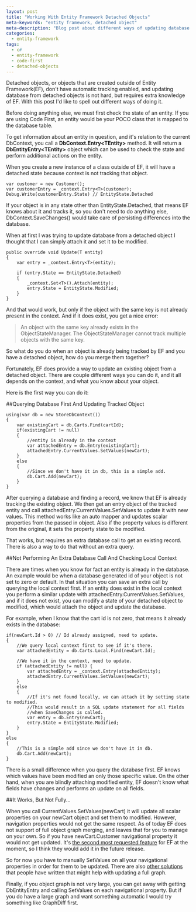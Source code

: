 ```yaml
---
layout: post
title: "Working With Entity Framework Detached Objects"
meta-keywords: "entity framework, detached object"
meta-description: "Blog post about different ways of updating database from detached objects in Entity Framework."
categories: 
  - entity-framework
tags:
  - c#
  - entity-framework
  - code-first
  - detached-objects
---
```


Detached objects, or objects that are created outside of Entity Framework(EF), don't have automatic tracking enabled, and updating database from detached objects is not hard, but requires extra knowledge of EF. With this post I'd like to spell out different ways of doing it.

Before doing anything else, we must first check the state of an entity. If you are using Code First, an entity would be your POCO class that is mapped to the database table.

To get information about an entity in question, and it's relation to the current DbContext, you call a **DbContext.Entry<TEntity\>** method. It will return a **DbEntityEntry<TEntity\>** object which can be used to check the state and perform additional actions on the entity. 

When you create a new instance of a class outside of EF, it will have a detached state because context is not tracking that object.

  	var customer = new Customer();
	var customerEntry = _context.Entry<T>(customer);
	Debug.Write(customerEntry.State) // EntityState.Detached


If your object is in any state other than EntityState.Detached, that means EF knows about it and tracks it, so you don't need to do anything else, DbContext.SaveChanges() would take care of persisting differences into the database.

When at first I was trying to update database from a detached object I thought that I can simply attach it and set it to be modified.

	public override void Update(T entity)
	{
		var entry = _context.Entry<T>(entity);
		
		if (entry.State == EntityState.Detached)
		{
		    _context.Set<T>().Attach(entity);
		    entry.State = EntityState.Modified;
		}
	}

And that would work, but only if the object with the same key is not already present in the context. And if it does exist, you get a nice error:

> An object with the same key already exists in the ObjectStateManager. The ObjectStateManager cannot track multiple objects with the same key. 

So what do you do when an object is already being tracked by EF and you have a detached object, how do you merge them together? 

Fortunately, EF does provide a way to update an existing object from a detached object. There are couple different ways you can do it, and it all depends on the context, and what you know about your object. 

Here is the first way you can do it:

##Querying Database First And Updating Tracked Object

	using(var db = new StoreDbContext()) 
	{
		var existingCart = db.Carts.Find(cartId);
		if(existingCart != null)
		{
			//entity is already in the context
			var attachedEntry = db.Entry(existingCart);
		    attachedEntry.CurrentValues.SetValues(newCart);
		}
		else
		{
			//Since we don't have it in db, this is a simple add.
			db.Cart.Add(newCart);
		}
	}

After querying a database and finding a record, we know that EF is already tracking the existing object. We then get an entry object of the tracked entity and call attachedEntry.CurrentValues.SetValues to update it with new values. This method works like an auto mapper and updates scalar properties from the passed in object. Also if the property values is different from the original, it sets the property state to be modified.

That works, but requires an extra database call to get an existing record. There is also a way to do that without an extra query.

##Not Performing An Extra Database Call And Checking Local Context

There are times when you know for fact an entity is already in the database. An example would be when a database generated id of your object is not set to zero or default. In that situation you can save an extra call by querying the local context first. If an entity does exist in the local context you perform a similar update with attachedEntry.CurrentValues.SetValues, and if it does not exist, you can modify a state of your detached object to modified, which would attach the object and update the database. 

For example, when I know that the cart id is not zero, that means it already exists in the database:

	if(newCart.Id > 0) // Id already assigned, need to update.
	{
		//We query local context first to see if it's there.
		var attachedEntity = db.Carts.Local.Find(newCart.Id);
		
		//We have it in the context, need to update.
		if (attachedEntity != null) {
		    var attachedEntry = _context.Entry(attachedEntity);
		    attachedEntry.CurrentValues.SetValues(newCart);
	 	}
		else 
		{
			//If it's not found locally, we can attach it by setting state to modified.
			//This would result in a SQL update statement for all fields
			//when SaveChanges is called. 
			var entry = db.Entry(newCart);
			entry.State = EntityState.Modified;
		}
	}
	else 
	{
		//This is a simple add since we don't have it in db.
		db.Cart.Add(newCart);
	}

There is a small difference when you query the database first. EF knows which values have been modified an only those specific value. On the other hand, when you are blindly attaching modified entity, EF doesn't know what fields have changes and performs an update on all fields. 

##It Works, But Not Fully...

When you call CurrentValues.SetValues(newCart) it will update all scalar properties on your newCart object and set them to modified. However, navigation properties would not get the same respect. As of today EF does not support of full object graph merging, and leaves that for you to manage on your own. So if you have newCart.Customer navigational property it would not get updated. It's [the second most requested feature](https://entityframework.codeplex.com/workitem/864) for EF at the moment, so I think they would add it in the future release.

So for now you have to manually SetValues on all your navigational properties in order for them to be updated. There are also [other solutions](https://github.com/refactorthis/GraphDiff) that people have written that might help with updating a full graph.

Finally, if you object graph is not very large, you can get away with getting DbEntityEntry and calling SetValues on each navigational property. But if you do have a large graph and want something automatic I would try something like GraphDiff first. 

